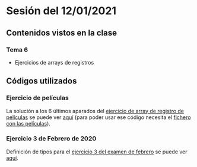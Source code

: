 # Sesión del 12/01/2021

## Contenidos vistos en la clase

### Tema 6
* Ejercicios de arrays de registros
  
## Códigos utilizados

### Ejercicio de películas

La solución a los 6 últimos aparados del [ejercicio de array de registro de películas](https://eii.cv.uma.es/pluginfile.php/233747/mod_resource/content/1/Ejercicio%20de%20clase%20%28array%20de%20registros%29.pdf) se puede ver [aquí](sesion14.01.21/peliculas.cpp) (para poder usar ese código necesita el [fichero con las películas](sesion12.01.21/movies-reducida.txt)).

### Ejercicio 3 de Febrero de 2020

Definición de tipos para el [ejercicio 3 del examen de febrero](https://eii.cv.uma.es/pluginfile.php/284862/mod_folder/content/0/ex-TEORIA-SEP20.pdf?forcedownload=1) se puede ver [aquí](sesion14.01.21/feb20e3.cpp).

